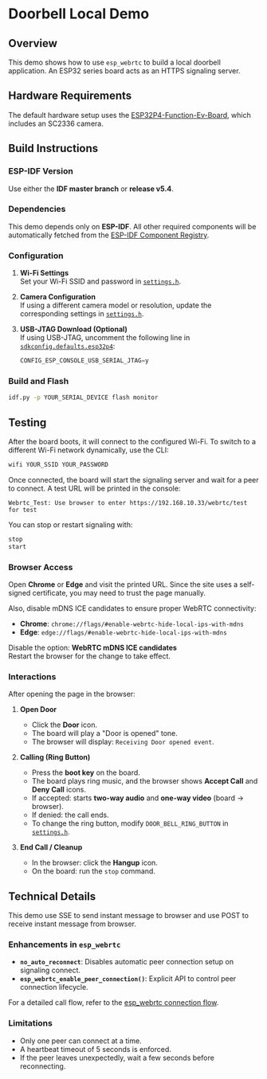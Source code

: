 
# Doorbell Local Demo

## Overview

This demo shows how to use `esp_webrtc` to build a local doorbell application. An ESP32 series board acts as an HTTPS signaling server.

## Hardware Requirements

The default hardware setup uses the [ESP32P4-Function-Ev-Board](https://docs.espressif.com/projects/esp-dev-kits/en/latest/esp32p4/esp32-p4-function-ev-board/user_guide.html), which includes an SC2336 camera.

## Build Instructions

### ESP-IDF Version

Use either the **IDF master branch** or **release v5.4**.

### Dependencies

This demo depends only on **ESP-IDF**. All other required components will be automatically fetched from the [ESP-IDF Component Registry](https://components.espressif.com/).

### Configuration

1. **Wi-Fi Settings**  
   Set your Wi-Fi SSID and password in [`settings.h`](main/settings.h).

2. **Camera Configuration**  
   If using a different camera model or resolution, update the corresponding settings in [`settings.h`](main/settings.h).

3. **USB-JTAG Download (Optional)**  
   If using USB-JTAG, uncomment the following line in [`sdkconfig.defaults.esp32p4`](sdkconfig.defaults.esp32p4):
   ```c
   CONFIG_ESP_CONSOLE_USB_SERIAL_JTAG=y
   ```

### Build and Flash

```bash
idf.py -p YOUR_SERIAL_DEVICE flash monitor
```

## Testing

After the board boots, it will connect to the configured Wi-Fi. To switch to a different Wi-Fi network dynamically, use the CLI:

```bash
wifi YOUR_SSID YOUR_PASSWORD
```

Once connected, the board will start the signaling server and wait for a peer to connect. A test URL will be printed in the console:

```
Webrtc_Test: Use browser to enter https://192.168.10.33/webrtc/test for test
```

You can stop or restart signaling with:

```bash
stop
start
```

### Browser Access

Open **Chrome** or **Edge** and visit the printed URL. Since the site uses a self-signed certificate, you may need to trust the page manually.

Also, disable mDNS ICE candidates to ensure proper WebRTC connectivity:

- **Chrome**: `chrome://flags/#enable-webrtc-hide-local-ips-with-mdns`  
- **Edge**: `edge://flags/#enable-webrtc-hide-local-ips-with-mdns`

Disable the option: **WebRTC mDNS ICE candidates**  
Restart the browser for the change to take effect.

### Interactions

After opening the page in the browser:

1. **Open Door**  
   - Click the **Door** icon.  
   - The board will play a "Door is opened" tone.  
   - The browser will display: `Receiving Door opened event`.

2. **Calling (Ring Button)**  
   - Press the **boot key** on the board.  
   - The board plays ring music, and the browser shows **Accept Call** and **Deny Call** icons.  
   - If accepted: starts **two-way audio** and **one-way video** (board → browser).  
   - If denied: the call ends.  
   - To change the ring button, modify `DOOR_BELL_RING_BUTTON` in [`settings.h`](main/settings.h).

3. **End Call / Cleanup**  
   - In the browser: click the **Hangup** icon.  
   - On the board: run the `stop` command.

## Technical Details

This demo use SSE to send instant message to browser and use POST to receive instant message from browser.

### Enhancements in `esp_webrtc`

- **`no_auto_reconnect`**: Disables automatic peer connection setup on signaling connect.
- **`esp_webrtc_enable_peer_connection()`**: Explicit API to control peer connection lifecycle.

For a detailed call flow, refer to the [esp_webrtc connection flow](../../components/esp_webrtc/README.md#typical-call-sequence-of-esp_webrtc).

### Limitations

- Only one peer can connect at a time.
- A heartbeat timeout of 5 seconds is enforced.
- If the peer leaves unexpectedly, wait a few seconds before reconnecting.
